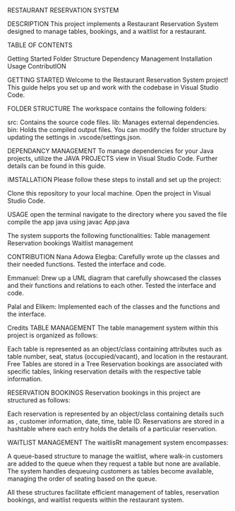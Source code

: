 RESTAURANT RESERVATION SYSTEM 

DESCRIPTION
This project implements a Restaurant Reservation System designed to manage tables, bookings, and a waitlist for a restaurant.

TABLE OF CONTENTS 

Getting Started
Folder Structure
Dependency Management
Installation
Usage
ContributION



GETTING STARTED 
Welcome to the Restaurant Reservation System project! This guide helps you set up and work with the codebase in Visual Studio Code.

FOLDER STRUCTURE 
The workspace contains the following folders:

src: Contains the source code files.
lib: Manages external dependencies.
bin: Holds the compiled output files.
You can modify the folder structure by updating the settings in .vscode/settings.json.

DEPENDANCY MANAGEMENT
To manage dependencies for your Java projects, utilize the JAVA PROJECTS view in Visual Studio Code. Further details can be found in this guide.

IMSTALLATION
Please follow these steps to install and set up the project:

Clone this repository to your local machine.
Open the project in Visual Studio Code.


USAGE
open  the terminal 
navigate to the directory where you saved the file 
compile the app java using javac App.java 


The system supports the following functionalities:
Table management
Reservation bookings
Waitlist management


CONTRIBUTION
Nana Adowa Elegba:
Carefully wrote up the classes and their needed functions.
Tested the interface and code.

Emmanuel:
Drew up a UML diagram that carefully showcased the classes and their functions and relations to each other.
Tested the interface and code.

Palal and Elikem:
Implemented each of the classes and the functions and the interface.


Credits
TABLE MANAGEMENT 
The table management system within this project is organized as follows:

Each table is represented as an object/class containing attributes such as table number, seat, status (occupied/vacant), and location in the restaurant.
Free Tables are stored in a Tree
Reservation bookings are associated with specific tables, linking reservation details with the respective table information.

RESERVATION BOOKINGS 
Reservation bookings in this project are structured as follows:

Each reservation is represented by an object/class containing details such as , customer information, date, time, table ID.
Reservations are stored in a hashtable  where each entry holds the details of a particular reservation.


WAITLIST MANAGEMENT 
The waitlisRt management system encompasses:

A queue-based structure to manage the waitlist, where walk-in customers are added to the queue when they request a table but none are available.
The system handles dequeuing customers as tables become available, managing the order of seating based on the queue.

All these structures facilitate efficient management of tables, reservation bookings, and waitlist requests within the restaurant system.
